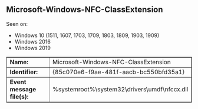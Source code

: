 ## Microsoft-Windows-NFC-ClassExtension

Seen on:
* Windows 10 (1511, 1607, 1703, 1709, 1803, 1809, 1903, 1909)
* Windows 2016
* Windows 2019

<table border="1" class="docutils">
  <tbody>
    <tr>
      <td><b>Name:</b></td>
      <td>Microsoft-Windows-NFC-ClassExtension</td>
    </tr>
    <tr>
      <td><b>Identifier:</b></td>
      <td>{85c070e6-f9ae-481f-aacb-bc550bfd35a1}</td>
    </tr>
    <tr>
      <td><b>Event message file(s):</b></td>
      <td>%systemroot%\system32\drivers\umdf\nfccx.dll</td>
    </tr>
  </tbody>
</table>

&nbsp;

